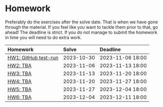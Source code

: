 # Homework
Preferably do the exercises after the solve date. That is when we have gone
through the material. If you feel like you want to tackle them prior to that, go
ahead! The deadline is strict. If you do not manage to submit the homework in
time you will need to do extra work.

| Homework                            | Solve      | Deadline         |
|:------------------------------------|:-----------|:-----------------|
| [HW1: GitHub test-run](/homework/1) | 2023-10-30 | 2023-11-06 18:00 |
| [HW2: TBA]()             | 2023-11-06 | 2023-11-13 18:00 |
| [HW3: TBA]()             | 2023-11-13 | 2023-11-20 18:00 |
| [HW4: TBA]()             | 2023-11-20 | 2023-11-27 18:00 |
| [HW5: TBA]()             | 2023-11-27 | 2023-12-04 18:00 |
| [HW6: TBA]()             | 2023-12-04 | 2023-12-11 18:00 |
